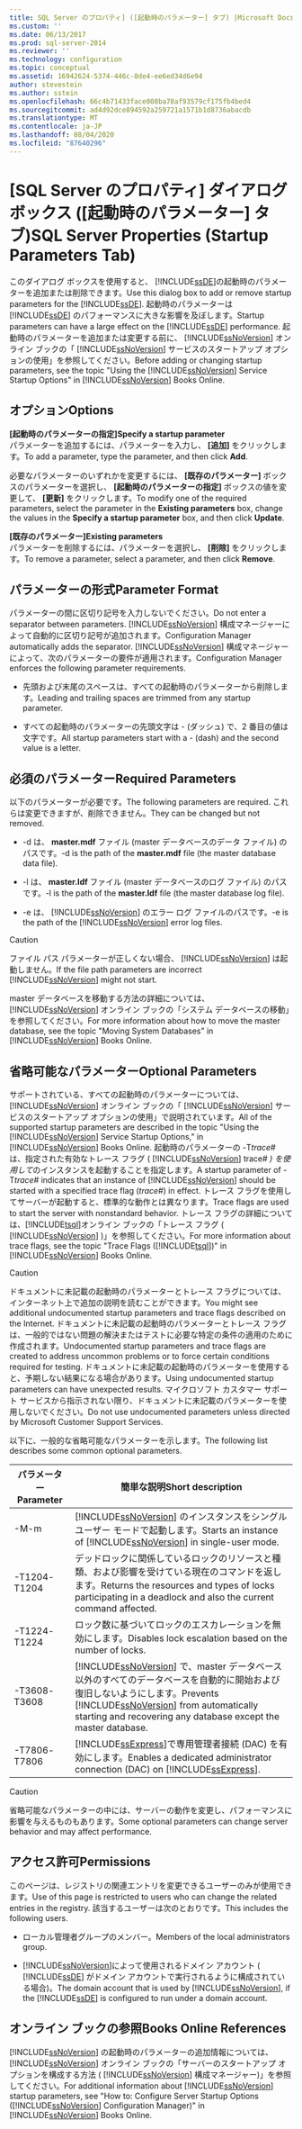 ```yaml
---
title: SQL Server のプロパティ] ([起動時のパラメーター] タブ) |Microsoft Docs
ms.custom: ''
ms.date: 06/13/2017
ms.prod: sql-server-2014
ms.reviewer: ''
ms.technology: configuration
ms.topic: conceptual
ms.assetid: 16942624-5374-446c-8de4-ee6ed34d6e94
author: stevestein
ms.author: sstein
ms.openlocfilehash: 66c4b71433face008ba78af93579cf175fb4bed4
ms.sourcegitcommit: ad4d92dce894592a259721a1571b1d8736abacdb
ms.translationtype: MT
ms.contentlocale: ja-JP
ms.lasthandoff: 08/04/2020
ms.locfileid: "87640296"
---
```

# <a name="sql-server-properties-startup-parameters-tab"></a><span data-ttu-id="42ff3-102">[SQL Server のプロパティ] ダイアログ ボックス ([起動時のパラメーター] タブ)</span><span class="sxs-lookup"><span data-stu-id="42ff3-102">SQL Server Properties (Startup Parameters Tab)</span></span>
  <span data-ttu-id="42ff3-103">このダイアログ ボックスを使用すると、 [!INCLUDE[ssDE](../../includes/ssde-md.md)]の起動時のパラメーターを追加または削除できます。</span><span class="sxs-lookup"><span data-stu-id="42ff3-103">Use this dialog box to add or remove startup parameters for the [!INCLUDE[ssDE](../../includes/ssde-md.md)].</span></span> <span data-ttu-id="42ff3-104">起動時のパラメーターは [!INCLUDE[ssDE](../../includes/ssde-md.md)] のパフォーマンスに大きな影響を及ぼします。</span><span class="sxs-lookup"><span data-stu-id="42ff3-104">Startup parameters can have a large effect on the [!INCLUDE[ssDE](../../includes/ssde-md.md)] performance.</span></span> <span data-ttu-id="42ff3-105">起動時のパラメーターを追加または変更する前に、 [!INCLUDE[ssNoVersion](../../includes/ssnoversion-md.md)] オンライン ブックの「 [!INCLUDE[ssNoVersion](../../includes/ssnoversion-md.md)] サービスのスタートアップ オプションの使用」を参照してください。</span><span class="sxs-lookup"><span data-stu-id="42ff3-105">Before adding or changing startup parameters, see the topic "Using the [!INCLUDE[ssNoVersion](../../includes/ssnoversion-md.md)] Service Startup Options" in [!INCLUDE[ssNoVersion](../../includes/ssnoversion-md.md)] Books Online.</span></span>  
  
## <a name="options"></a><span data-ttu-id="42ff3-106">オプション</span><span class="sxs-lookup"><span data-stu-id="42ff3-106">Options</span></span>  
 <span data-ttu-id="42ff3-107">**[起動時のパラメーターの指定]**</span><span class="sxs-lookup"><span data-stu-id="42ff3-107">**Specify a startup parameter**</span></span>  
 <span data-ttu-id="42ff3-108">パラメーターを追加するには、パラメーターを入力し、 **[追加]** をクリックします。</span><span class="sxs-lookup"><span data-stu-id="42ff3-108">To add a parameter, type the parameter, and then click **Add**.</span></span>  
  
 <span data-ttu-id="42ff3-109">必要なパラメーターのいずれかを変更するには、 **[既存のパラメーター]** ボックスのパラメーターを選択し、 **[起動時のパラメーターの指定]** ボックスの値を変更して、 **[更新]** をクリックします。</span><span class="sxs-lookup"><span data-stu-id="42ff3-109">To modify one of the required parameters, select the parameter in the **Existing parameters** box, change the values in the **Specify a startup parameter** box, and then click **Update**.</span></span>  
  
 <span data-ttu-id="42ff3-110">**[既存のパラメーター]**</span><span class="sxs-lookup"><span data-stu-id="42ff3-110">**Existing parameters**</span></span>  
 <span data-ttu-id="42ff3-111">パラメーターを削除するには、パラメーターを選択し、 **[削除]** をクリックします。</span><span class="sxs-lookup"><span data-stu-id="42ff3-111">To remove a parameter, select a parameter, and then click **Remove**.</span></span>  
  
## <a name="parameter-format"></a><span data-ttu-id="42ff3-112">パラメーターの形式</span><span class="sxs-lookup"><span data-stu-id="42ff3-112">Parameter Format</span></span>  
 <span data-ttu-id="42ff3-113">パラメーターの間に区切り記号を入力しないでください。</span><span class="sxs-lookup"><span data-stu-id="42ff3-113">Do not enter a separator between parameters.</span></span> [!INCLUDE[ssNoVersion](../../includes/ssnoversion-md.md)] <span data-ttu-id="42ff3-114">構成マネージャーによって自動的に区切り記号が追加されます。</span><span class="sxs-lookup"><span data-stu-id="42ff3-114">Configuration Manager automatically adds the separator.</span></span> [!INCLUDE[ssNoVersion](../../includes/ssnoversion-md.md)] <span data-ttu-id="42ff3-115">構成マネージャーによって、次のパラメーターの要件が適用されます。</span><span class="sxs-lookup"><span data-stu-id="42ff3-115">Configuration Manager enforces the following parameter requirements.</span></span>  
  
-   <span data-ttu-id="42ff3-116">先頭および末尾のスペースは、すべての起動時のパラメーターから削除します。</span><span class="sxs-lookup"><span data-stu-id="42ff3-116">Leading and trailing spaces are trimmed from any startup parameter.</span></span>  
  
-   <span data-ttu-id="42ff3-117">すべての起動時のパラメーターの先頭文字は - (ダッシュ) で、2 番目の値は文字です。</span><span class="sxs-lookup"><span data-stu-id="42ff3-117">All startup parameters start with a - (dash) and the second value is a letter.</span></span>  
  
## <a name="required-parameters"></a><span data-ttu-id="42ff3-118">必須のパラメーター</span><span class="sxs-lookup"><span data-stu-id="42ff3-118">Required Parameters</span></span>  
 <span data-ttu-id="42ff3-119">以下のパラメーターが必要です。</span><span class="sxs-lookup"><span data-stu-id="42ff3-119">The following parameters are required.</span></span> <span data-ttu-id="42ff3-120">これらは変更できますが、削除できません。</span><span class="sxs-lookup"><span data-stu-id="42ff3-120">They can be changed but not removed.</span></span>  
  
-   <span data-ttu-id="42ff3-121">-d は、 **master.mdf** ファイル (master データベースのデータ ファイル) のパスです。</span><span class="sxs-lookup"><span data-stu-id="42ff3-121">-d is the path of the **master.mdf** file (the master database data file).</span></span>  
  
-   <span data-ttu-id="42ff3-122">-l は、 **master.ldf** ファイル (master データベースのログ ファイル) のパスです。</span><span class="sxs-lookup"><span data-stu-id="42ff3-122">-l is the path of the **master.ldf** file (the master database log file).</span></span>  
  
-   <span data-ttu-id="42ff3-123">-e は、 [!INCLUDE[ssNoVersion](../../includes/ssnoversion-md.md)] のエラー ログ ファイルのパスです。</span><span class="sxs-lookup"><span data-stu-id="42ff3-123">-e is the path of the [!INCLUDE[ssNoVersion](../../includes/ssnoversion-md.md)] error log files.</span></span>  
  
> [!CAUTION]  
>  <span data-ttu-id="42ff3-124">ファイル パス パラメーターが正しくない場合、 [!INCLUDE[ssNoVersion](../../includes/ssnoversion-md.md)] は起動しません。</span><span class="sxs-lookup"><span data-stu-id="42ff3-124">If the file path parameters are incorrect [!INCLUDE[ssNoVersion](../../includes/ssnoversion-md.md)] might not start.</span></span>  
  
 <span data-ttu-id="42ff3-125">master データベースを移動する方法の詳細については、 [!INCLUDE[ssNoVersion](../../includes/ssnoversion-md.md)] オンライン ブックの「システム データベースの移動」を参照してください。</span><span class="sxs-lookup"><span data-stu-id="42ff3-125">For more information about how to move the master database, see the topic "Moving System Databases" in [!INCLUDE[ssNoVersion](../../includes/ssnoversion-md.md)] Books Online.</span></span>  
  
## <a name="optional-parameters"></a><span data-ttu-id="42ff3-126">省略可能なパラメーター</span><span class="sxs-lookup"><span data-stu-id="42ff3-126">Optional Parameters</span></span>  
 <span data-ttu-id="42ff3-127">サポートされている、すべての起動時のパラメーターについては、 [!INCLUDE[ssNoVersion](../../includes/ssnoversion-md.md)] オンライン ブックの「 [!INCLUDE[ssNoVersion](../../includes/ssnoversion-md.md)] サービスのスタートアップ オプションの使用」で説明されています。</span><span class="sxs-lookup"><span data-stu-id="42ff3-127">All of the supported startup parameters are described in the topic "Using the [!INCLUDE[ssNoVersion](../../includes/ssnoversion-md.md)] Service Startup Options," in [!INCLUDE[ssNoVersion](../../includes/ssnoversion-md.md)] Books Online.</span></span> <span data-ttu-id="42ff3-128">起動時のパラメーターの -T*trace#* は、指定された有効なトレース フラグ ( [!INCLUDE[ssNoVersion](../../includes/ssnoversion-md.md)] trace# *) を使用して*のインスタンスを起動することを指定します。</span><span class="sxs-lookup"><span data-stu-id="42ff3-128">A startup parameter of -T*trace#* indicates that an instance of [!INCLUDE[ssNoVersion](../../includes/ssnoversion-md.md)] should be started with a specified trace flag (*trace#*) in effect.</span></span> <span data-ttu-id="42ff3-129">トレース フラグを使用してサーバーが起動すると、標準的な動作とは異なります。</span><span class="sxs-lookup"><span data-stu-id="42ff3-129">Trace flags are used to start the server with nonstandard behavior.</span></span> <span data-ttu-id="42ff3-130">トレース フラグの詳細については、[!INCLUDE[tsql](../../includes/tsql-md.md)]オンライン ブックの「トレース フラグ ( [!INCLUDE[ssNoVersion](../../includes/ssnoversion-md.md)] )」を参照してください。</span><span class="sxs-lookup"><span data-stu-id="42ff3-130">For more information about trace flags, see the topic "Trace Flags ([!INCLUDE[tsql](../../includes/tsql-md.md)])" in [!INCLUDE[ssNoVersion](../../includes/ssnoversion-md.md)] Books Online.</span></span>  
  
> [!CAUTION]  
>  <span data-ttu-id="42ff3-131">ドキュメントに未記載の起動時のパラメーターとトレース フラグについては、インターネット上で追加の説明を読むことができます。</span><span class="sxs-lookup"><span data-stu-id="42ff3-131">You might see additional undocumented startup parameters and trace flags described on the Internet.</span></span> <span data-ttu-id="42ff3-132">ドキュメントに未記載の起動時のパラメーターとトレース フラグは、一般的ではない問題の解決またはテストに必要な特定の条件の適用のために作成されます。</span><span class="sxs-lookup"><span data-stu-id="42ff3-132">Undocumented startup parameters and trace flags are created to address uncommon problems or to force certain conditions required for testing.</span></span> <span data-ttu-id="42ff3-133">ドキュメントに未記載の起動時のパラメーターを使用すると、予期しない結果になる場合があります。</span><span class="sxs-lookup"><span data-stu-id="42ff3-133">Using undocumented startup parameters can have unexpected results.</span></span> <span data-ttu-id="42ff3-134">マイクロソフト カスタマー サポート サービスから指示されない限り、ドキュメントに未記載のパラメーターを使用しないでください。</span><span class="sxs-lookup"><span data-stu-id="42ff3-134">Do not use undocumented parameters unless directed by Microsoft Customer Support Services.</span></span>  
  
 <span data-ttu-id="42ff3-135">以下に、一般的な省略可能なパラメーターを示します。</span><span class="sxs-lookup"><span data-stu-id="42ff3-135">The following list describes some common optional parameters.</span></span>  
  
|<span data-ttu-id="42ff3-136">パラメーター</span><span class="sxs-lookup"><span data-stu-id="42ff3-136">Parameter</span></span>|<span data-ttu-id="42ff3-137">簡単な説明</span><span class="sxs-lookup"><span data-stu-id="42ff3-137">Short description</span></span>|  
|---------------|-----------------------|  
|<span data-ttu-id="42ff3-138">-M</span><span class="sxs-lookup"><span data-stu-id="42ff3-138">-m</span></span>|<span data-ttu-id="42ff3-139">[!INCLUDE[ssNoVersion](../../includes/ssnoversion-md.md)] のインスタンスをシングル ユーザー モードで起動します。</span><span class="sxs-lookup"><span data-stu-id="42ff3-139">Starts an instance of [!INCLUDE[ssNoVersion](../../includes/ssnoversion-md.md)] in single-user mode.</span></span>|  
|<span data-ttu-id="42ff3-140">-T1204</span><span class="sxs-lookup"><span data-stu-id="42ff3-140">-T1204</span></span>|<span data-ttu-id="42ff3-141">デッドロックに関係しているロックのリソースと種類、および影響を受けている現在のコマンドを返します。</span><span class="sxs-lookup"><span data-stu-id="42ff3-141">Returns the resources and types of locks participating in a deadlock and also the current command affected.</span></span>|  
|<span data-ttu-id="42ff3-142">-T1224</span><span class="sxs-lookup"><span data-stu-id="42ff3-142">-T1224</span></span>|<span data-ttu-id="42ff3-143">ロック数に基づいてロックのエスカレーションを無効にします。</span><span class="sxs-lookup"><span data-stu-id="42ff3-143">Disables lock escalation based on the number of locks.</span></span>|  
|<span data-ttu-id="42ff3-144">-T3608</span><span class="sxs-lookup"><span data-stu-id="42ff3-144">-T3608</span></span>|<span data-ttu-id="42ff3-145">[!INCLUDE[ssNoVersion](../../includes/ssnoversion-md.md)] で、master データベース以外のすべてのデータベースを自動的に開始および復旧しないようにします。</span><span class="sxs-lookup"><span data-stu-id="42ff3-145">Prevents [!INCLUDE[ssNoVersion](../../includes/ssnoversion-md.md)] from automatically starting and recovering any database except the master database.</span></span>|  
|<span data-ttu-id="42ff3-146">-T7806</span><span class="sxs-lookup"><span data-stu-id="42ff3-146">-T7806</span></span>|<span data-ttu-id="42ff3-147">[!INCLUDE[ssExpress](../../includes/ssexpress-md.md)]で専用管理者接続 (DAC) を有効にします。</span><span class="sxs-lookup"><span data-stu-id="42ff3-147">Enables a dedicated administrator connection (DAC) on [!INCLUDE[ssExpress](../../includes/ssexpress-md.md)].</span></span>|  
  
> [!CAUTION]  
>  <span data-ttu-id="42ff3-148">省略可能なパラメーターの中には、サーバーの動作を変更し、パフォーマンスに影響を与えるものもあります。</span><span class="sxs-lookup"><span data-stu-id="42ff3-148">Some optional parameters can change server behavior and may affect performance.</span></span>  
  
## <a name="permissions"></a><span data-ttu-id="42ff3-149">アクセス許可</span><span class="sxs-lookup"><span data-stu-id="42ff3-149">Permissions</span></span>  
 <span data-ttu-id="42ff3-150">このページは、レジストリの関連エントリを変更できるユーザーのみが使用できます。</span><span class="sxs-lookup"><span data-stu-id="42ff3-150">Use of this page is restricted to users who can change the related entries in the registry.</span></span> <span data-ttu-id="42ff3-151">該当するユーザーは次のとおりです。</span><span class="sxs-lookup"><span data-stu-id="42ff3-151">This includes the following users.</span></span>  
  
-   <span data-ttu-id="42ff3-152">ローカル管理者グループのメンバー。</span><span class="sxs-lookup"><span data-stu-id="42ff3-152">Members of the local administrators group.</span></span>  
  
-   <span data-ttu-id="42ff3-153">[!INCLUDE[ssNoVersion](../../includes/ssnoversion-md.md)]によって使用されるドメイン アカウント ( [!INCLUDE[ssDE](../../includes/ssde-md.md)] がドメイン アカウントで実行されるように構成されている場合)。</span><span class="sxs-lookup"><span data-stu-id="42ff3-153">The domain account that is used by [!INCLUDE[ssNoVersion](../../includes/ssnoversion-md.md)], if the [!INCLUDE[ssDE](../../includes/ssde-md.md)] is configured to run under a domain account.</span></span>  
  
## <a name="books-online-references"></a><span data-ttu-id="42ff3-154">オンライン ブックの参照</span><span class="sxs-lookup"><span data-stu-id="42ff3-154">Books Online References</span></span>  
 <span data-ttu-id="42ff3-155">[!INCLUDE[ssNoVersion](../../includes/ssnoversion-md.md)] の起動時のパラメーターの追加情報については、[!INCLUDE[ssNoVersion](../../includes/ssnoversion-md.md)] オンライン ブックの「サーバーのスタートアップ オプションを構成する方法 ( [!INCLUDE[ssNoVersion](../../includes/ssnoversion-md.md)] 構成マネージャー)」を参照してください。</span><span class="sxs-lookup"><span data-stu-id="42ff3-155">For additional information about [!INCLUDE[ssNoVersion](../../includes/ssnoversion-md.md)] startup parameters, see "How to: Configure Server Startup Options ([!INCLUDE[ssNoVersion](../../includes/ssnoversion-md.md)] Configuration Manager)" in [!INCLUDE[ssNoVersion](../../includes/ssnoversion-md.md)] Books Online.</span></span>  
  
  
